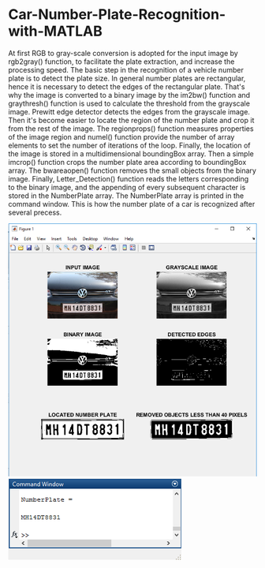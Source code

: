 # Car-Number-Plate-Recognition-with-MATLAB
At first RGB to gray-scale conversion is adopted for the input image by rgb2gray() function, to facilitate the plate extraction, and increase the processing speed. The basic step in the recognition of a vehicle number plate is to detect the plate size. In general number plates are rectangular, hence it is necessary to detect the edges of the rectangular plate. That's why the image is converted to a binary image by the im2bw() function and graythresh() function is used to calculate the threshold from the grayscale image. Prewitt edge detector detects the edges from the grayscale image. Then it's become easier to locate the region of the number plate and crop it from the rest of the image. The regionprops() function measures properties of the image region and numel() function provide the number of array elements to set the number of iterations of the loop. Finally, the location of the image is stored in a multidimensional boundingBox array. Then a simple imcrop() function crops the number plate area according to boundingBox array. The bwareaopen() function removes the small objects from the binary image. Finally, Letter_Detection() function reads the letters corresponding to the binary image, and the appending of every subsequent character is stored in the NumberPlate array. The NumberPlate array is printed in the command window. This is how the number plate of a car is recognized after several precess.

![](Output/A.png)
![](Output/B.png)

